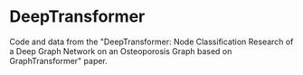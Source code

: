 # DeepTransformer
Code and data from the "DeepTransformer: Node Classification Research of a Deep Graph Network on an Osteoporosis Graph based on GraphTransformer" paper.
